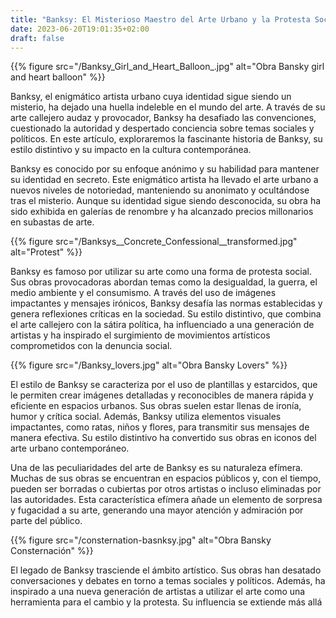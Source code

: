 ```yaml
---
title: "Banksy: El Misterioso Maestro del Arte Urbano y la Protesta Social"
date: 2023-06-20T19:01:35+02:00
draft: false
---
```

{{% figure src="/Banksy_Girl_and_Heart_Balloon_.jpg" alt="Obra Bansky girl and heart balloon" %}}


Banksy, el enigmático artista urbano cuya identidad sigue siendo un misterio, ha dejado una huella indeleble en el mundo del arte. A través de su arte callejero audaz y provocador, Banksy ha desafiado las convenciones, cuestionado la autoridad y despertado conciencia sobre temas sociales y políticos. En este artículo, exploraremos la fascinante historia de Banksy, su estilo distintivo y su impacto en la cultura contemporánea.


Banksy es conocido por su enfoque anónimo y su habilidad para mantener su identidad en secreto. Este enigmático artista ha llevado el arte urbano a nuevos niveles de notoriedad, manteniendo su anonimato y ocultándose tras el misterio. Aunque su identidad sigue siendo desconocida, su obra ha sido exhibida en galerías de renombre y ha alcanzado precios millonarios en subastas de arte.

{{% figure src="/Banksys__Concrete_Confessional__transformed.jpg" alt="Protest" %}}

Banksy es famoso por utilizar su arte como una forma de protesta social. Sus obras provocadoras abordan temas como la desigualdad, la guerra, el medio ambiente y el consumismo. A través del uso de imágenes impactantes y mensajes irónicos, Banksy desafía las normas establecidas y genera reflexiones críticas en la sociedad. Su estilo distintivo, que combina el arte callejero con la sátira política, ha influenciado a una generación de artistas y ha inspirado el surgimiento de movimientos artísticos comprometidos con la denuncia social.

{{% figure src="/Banksy_lovers.jpg" alt="Obra Bansky Lovers" %}}


El estilo de Banksy se caracteriza por el uso de plantillas y estarcidos, que le permiten crear imágenes detalladas y reconocibles de manera rápida y eficiente en espacios urbanos. Sus obras suelen estar llenas de ironía, humor y crítica social. Además, Banksy utiliza elementos visuales impactantes, como ratas, niños y flores, para transmitir sus mensajes de manera efectiva. Su estilo distintivo ha convertido sus obras en iconos del arte urbano contemporáneo.


Una de las peculiaridades del arte de Banksy es su naturaleza efímera. Muchas de sus obras se encuentran en espacios públicos y, con el tiempo, pueden ser borradas o cubiertas por otros artistas o incluso eliminadas por las autoridades. Esta característica efímera añade un elemento de sorpresa y fugacidad a su arte, generando una mayor atención y admiración por parte del público.

{{% figure src="/consternation-basnksy.jpg" alt="Obra Bansky Consternación" %}}

El legado de Banksy trasciende el ámbito artístico. Sus obras han desatado conversaciones y debates en torno a temas sociales y políticos. Además, ha inspirado a una nueva generación de artistas a utilizar el arte como una herramienta para el cambio y la protesta. Su influencia se extiende más allá
